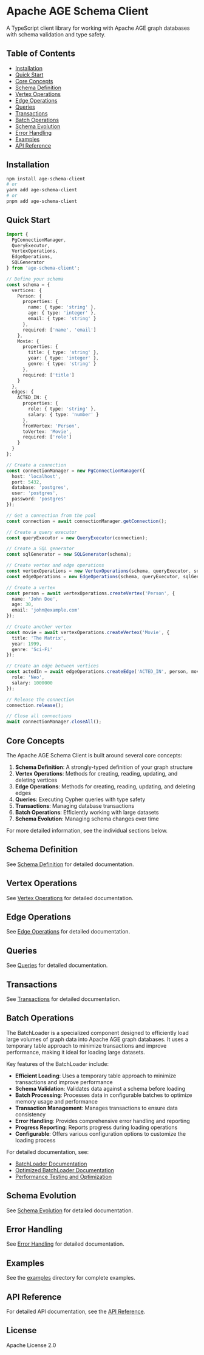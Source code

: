 # Apache AGE Schema Client

A TypeScript client library for working with Apache AGE graph databases with schema validation and type safety.

## Table of Contents

- [Installation](#installation)
- [Quick Start](#quick-start)
- [Core Concepts](#core-concepts)
- [Schema Definition](#schema-definition)
- [Vertex Operations](#vertex-operations)
- [Edge Operations](#edge-operations)
- [Queries](#queries)
- [Transactions](#transactions)
- [Batch Operations](#batch-operations)
- [Schema Evolution](#schema-evolution)
- [Error Handling](#error-handling)
- [Examples](#examples)
- [API Reference](#api-reference)

## Installation

```bash
npm install age-schema-client
# or
yarn add age-schema-client
# or
pnpm add age-schema-client
```

## Quick Start

```typescript
import {
  PgConnectionManager,
  QueryExecutor,
  VertexOperations,
  EdgeOperations,
  SQLGenerator
} from 'age-schema-client';

// Define your schema
const schema = {
  vertices: {
    Person: {
      properties: {
        name: { type: 'string' },
        age: { type: 'integer' },
        email: { type: 'string' }
      },
      required: ['name', 'email']
    },
    Movie: {
      properties: {
        title: { type: 'string' },
        year: { type: 'integer' },
        genre: { type: 'string' }
      },
      required: ['title']
    }
  },
  edges: {
    ACTED_IN: {
      properties: {
        role: { type: 'string' },
        salary: { type: 'number' }
      },
      fromVertex: 'Person',
      toVertex: 'Movie',
      required: ['role']
    }
  }
};

// Create a connection
const connectionManager = new PgConnectionManager({
  host: 'localhost',
  port: 5432,
  database: 'postgres',
  user: 'postgres',
  password: 'postgres'
});

// Get a connection from the pool
const connection = await connectionManager.getConnection();

// Create a query executor
const queryExecutor = new QueryExecutor(connection);

// Create a SQL generator
const sqlGenerator = new SQLGenerator(schema);

// Create vertex and edge operations
const vertexOperations = new VertexOperations(schema, queryExecutor, sqlGenerator);
const edgeOperations = new EdgeOperations(schema, queryExecutor, sqlGenerator, vertexOperations);

// Create a vertex
const person = await vertexOperations.createVertex('Person', {
  name: 'John Doe',
  age: 30,
  email: 'john@example.com'
});

// Create another vertex
const movie = await vertexOperations.createVertex('Movie', {
  title: 'The Matrix',
  year: 1999,
  genre: 'Sci-Fi'
});

// Create an edge between vertices
const actedIn = await edgeOperations.createEdge('ACTED_IN', person, movie, {
  role: 'Neo',
  salary: 1000000
});

// Release the connection
connection.release();

// Close all connections
await connectionManager.closeAll();
```

## Core Concepts

The Apache AGE Schema Client is built around several core concepts:

1. **Schema Definition**: A strongly-typed definition of your graph structure
2. **Vertex Operations**: Methods for creating, reading, updating, and deleting vertices
3. **Edge Operations**: Methods for creating, reading, updating, and deleting edges
4. **Queries**: Executing Cypher queries with type safety
5. **Transactions**: Managing database transactions
6. **Batch Operations**: Efficiently working with large datasets
7. **Schema Evolution**: Managing schema changes over time

For more detailed information, see the individual sections below.

## Schema Definition

See [Schema Definition](./schema-definition.md) for detailed documentation.

## Vertex Operations

See [Vertex Operations](./vertex-operations.md) for detailed documentation.

## Edge Operations

See [Edge Operations](./edge-operations.md) for detailed documentation.

## Queries

See [Queries](./queries.md) for detailed documentation.

## Transactions

See [Transactions](./transactions.md) for detailed documentation.

## Batch Operations

The BatchLoader is a specialized component designed to efficiently load large volumes of graph data into Apache AGE graph databases. It uses a temporary table approach to minimize transactions and improve performance, making it ideal for loading large datasets.

Key features of the BatchLoader include:

- **Efficient Loading**: Uses a temporary table approach to minimize transactions and improve performance
- **Schema Validation**: Validates data against a schema before loading
- **Batch Processing**: Processes data in configurable batches to optimize memory usage and performance
- **Transaction Management**: Manages transactions to ensure data consistency
- **Error Handling**: Provides comprehensive error handling and reporting
- **Progress Reporting**: Reports progress during loading operations
- **Configurable**: Offers various configuration options to customize the loading process

For detailed documentation, see:
- [BatchLoader Documentation](./batch-loader.md)
- [Optimized BatchLoader Documentation](./optimized-batch-loader.md)
- [Performance Testing and Optimization](./performance-testing.md)

## Schema Evolution

See [Schema Evolution](./schema-evolution.md) for detailed documentation.

## Error Handling

See [Error Handling](./error-handling.md) for detailed documentation.

## Examples

See the [examples](../examples) directory for complete examples.

## API Reference

For detailed API documentation, see the [API Reference](./api-reference.md).

## License

Apache License 2.0
